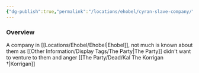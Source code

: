 ```yaml
---
{"dg-publish":true,"permalink":"/locations/ehobel/cyran-slave-company/","tags":["Undiscovered"],"updated":"2025-08-29T22:44:55.696+01:00"}
---
```


### Overview
A company in [[Locations/Ehobel/Ehobel\|Ehobel]], not much is known about them as [[Other Information/Display Tags/The Party\|The Party]] didn't want to venture to them and anger [[The Party/Dead/Kal The Korrigan †\|Korrigan]]